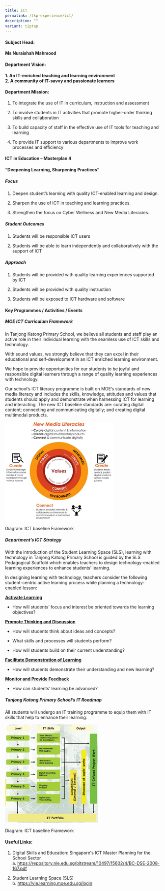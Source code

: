 ```yaml
---
title: ICT
permalink: /tkp-experience/ict/
description: ""
variant: tiptap
---
```

<h4>Subject Head:</h4>
<p><strong>Ms Nuraishah Mahmood</strong>
</p>
<h4>Department Vision:</h4>
<p><strong>1. An IT-enriched teaching and learning environment</strong> 
<br><strong>2. A community of IT-savvy and passionate learners</strong>
</p>
<h4>Department Mission:</h4>
<ol data-tight="true" class="tight">
<li>
<p>To integrate the use of IT in curriculum, instruction and assessment</p>
</li>
<li>
<p>To involve students in IT activities that promote higher-order thinking
skills and collaboration</p>
</li>
<li>
<p>To build capacity of staff in the effective use of IT tools for teaching
and learning</p>
</li>
<li>
<p>To provide IT support to various departments to improve work processes
and efficiency</p>
</li>
</ol>
<h4>ICT in Education – Masterplan 4</h4>
<h4>“Deepening Learning, Sharpening Practices”</h4>
<h5>Focus</h5>
<ol data-tight="true" class="tight">
<li>
<p>Deepen student’s learning with quality ICT-enabled learning and design.</p>
</li>
<li>
<p>Sharpen the use of ICT in teaching and learning practices.</p>
</li>
<li>
<p>Strengthen the focus on Cyber Wellness and New Media Literacies.</p>
</li>
</ol>
<h5>Student Outcomes</h5>
<ol data-tight="true" class="tight">
<li>
<p>Students will be responsible ICT users</p>
</li>
<li>
<p>Students will be able to learn independently and collaboratively with
the support of ICT</p>
</li>
</ol>
<h5>Approach</h5>
<ol data-tight="true" class="tight">
<li>
<p>Students will be provided with quality learning experiences supported
by ICT</p>
</li>
<li>
<p>Students will be provided with quality instruction</p>
</li>
<li>
<p>Students will be exposed to ICT hardware and software</p>
</li>
</ol>
<h4>Key Programmes / Activities / Events</h4>
<h5>MOE ICT Curriculum Framework</h5>
<p>In Tanjong Katong Primary School, we believe all students and staff play
an active role in their individual learning with the seamless use of ICT
skills and technology.</p>
<p>With sound values, we strongly believe that they can excel in their educational
and self-development in an ICT enriched learning environment.</p>
<p>We hope to provide opportunities for our students to be joyful and responsible
digital learners through a range of quality learning experiences with technology.</p>
<p>Our school’s ICT literacy programme is built on MOE’s standards of new
media literacy and includes the skills, knowledge, attitudes and values
that students should apply and demonstrate when harnessing ICT for learning
and interacting. The new ICT baseline standards are: curating digital content;
connecting and communicating digitally; and creating digital multimodal
products.</p>
<div class="isomer-image-wrapper">
<img style="width:70%;" height="auto" width="100%" alt="MOE ICT Curriculum Framework" src="/images/ICT%20Framework.png">
</div>
<p>Diagram: ICT baseline Framework</p>
<h5>Department’s ICT Strategy</h5>
<p>With the introduction of the Student Learning Space (SLS), learning with
technology in Tanjong Katong Primary School is guided by the SLS Pedagogical
Scaffold which enables teachers to design technology-enabled learning experiences
to enhance students’ learning.</p>
<p>In designing learning with technology, teachers consider the following
student-centric active learning process while planning a technology-enabled
lesson:</p>
<p><strong><u>Activate Learning</u></strong>
</p>
<ul data-tight="true" class="tight">
<li>
<p>How will students’ focus and interest be oriented towards the learning
objectives?</p>
</li>
</ul>
<p><strong><u>Promote Thinking and Discussion</u></strong>
</p>
<ul data-tight="true" class="tight">
<li>
<p>How will students think about ideas and concepts?</p>
</li>
<li>
<p>What skills and processes will students perform?</p>
</li>
<li>
<p>How will students build on their current understanding?</p>
</li>
</ul>
<p><strong><u>Facilitate Demonstration of Learning</u></strong>
</p>
<ul data-tight="true" class="tight">
<li>
<p>How will students demonstrate their understanding and new learning?</p>
</li>
</ul>
<p><strong><u>Monitor and Provide Feedback</u></strong>
</p>
<ul data-tight="true" class="tight">
<li>
<p>How can students’ learning be advanced?</p>
</li>
</ul>
<h5>Tanjong Katong Primary School’s IT Roadmap</h5>
<p>All students will undergo an IT training programme to equip them with
IT skills that help to enhance their learning.</p>
<div class="isomer-image-wrapper">
<img style="width:60%;" height="auto" width="100%" alt="IT Training Programme" src="/images/IT%20Training%20Programme.jpeg">
</div>
<p>Diagram: ICT baseline Framework</p>
<h4>Useful Links:</h4>
<ol>
<li>
<p>Digital Skills and Education: Singapore's ICT Master Planning for the
School Sector
<br>a. <a href="https://repository.nie.edu.sg/bitstream/10497/15602/4/BC-DSE-2008-167.pdf" rel="noopener noreferrer nofollow" target="_blank">https://repository.nie.edu.sg/bitstream/10497/15602/4/BC-DSE-2008-167.pdf</a>
</p>
</li>
<li>
<p>Student Learning Space [SLS]
<br>b. <a href="https://vle.learning.moe.edu.sg/login" rel="noopener noreferrer nofollow" target="_blank">https://vle.learning.moe.edu.sg/login</a>
</p>
</li>
</ol>
<p></p>
